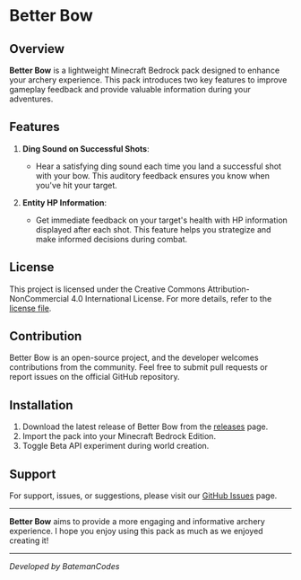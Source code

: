 # Better Bow

## Overview

**Better Bow** is a lightweight Minecraft Bedrock pack designed to enhance your archery experience. This pack introduces two key features to improve gameplay feedback and provide valuable information during your adventures.

## Features

1. **Ding Sound on Successful Shots**:
   - Hear a satisfying ding sound each time you land a successful shot with your bow. This auditory feedback ensures you know when you've hit your target.

2. **Entity HP Information**:
   - Get immediate feedback on your target's health with HP information displayed after each shot. This feature helps you strategize and make informed decisions during combat.

## License

This project is licensed under the Creative Commons Attribution-NonCommercial 4.0 International License. For more details, refer to the [license file](LICENSE.txt).

## Contribution

Better Bow is an open-source project, and the developer welcomes contributions from the community. Feel free to submit pull requests or report issues on the official GitHub repository.

## Installation

1. Download the latest release of Better Bow from the [releases](https://github.com/theamericanpsycho/Better-Bow/release) page.
2. Import the pack into your Minecraft Bedrock Edition.
3. Toggle Beta API experiment during world creation.

## Support

For support, issues, or suggestions, please visit our [GitHub Issues](https://github.com/theamericanpsycho/Better-Bow/issues) page.

---

**Better Bow** aims to provide a more engaging and informative archery experience. I hope you enjoy using this pack as much as we enjoyed creating it!

---

*Developed by BatemanCodes*
